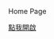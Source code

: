 Home Page

[點我開啟](https://rawcdn.githack.com/wdaweb/css--wei-yuan-su--xiong-yu-zhen-tong-applefi87/master/bear.html)

<!--  [點我開啟檔案](https://rawcdn.githack.com/[帳號]/[repository]/master/[index.html]) -->
